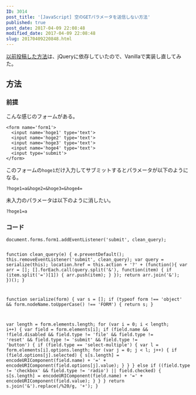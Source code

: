```yaml
---
ID: 3014
post_title: '[JavaScript] 空のGETパラメータを送信しない方法'
published: true
post_date: 2017-04-09 22:08:48
modified_date: 2017-04-09 22:08:48
slug: 20170409220848.html
---
```

<p><a href="https://b.0218.jp/20141007135727.html">以前投稿した方法</a>は、jQueryに依存していたので、Vanillaで実装し直してみた。</p>
<h2>方法</h2>
<h3>前提</h3>
<p>こんな感じのフォームがある。</p>
<pre><code class="language-markup">&lt;form name='form1'&gt;
  &lt;input name='hoge1' type='text'&gt;
  &lt;input name='hoge2' type='text'&gt;
  &lt;input name='hoge3' type='text'&gt;
  &lt;input name='hoge4' type='text'&gt;
  &lt;input type='submit'&gt;
&lt;/form&gt;
</code></pre>
<p>このフォームの<code>hoge1</code>だけ入力してサブミットするとパラメータが以下のようになる。</p>
<pre><code>?hoge1=a&amp;hoge2=&amp;hoge3=&amp;hoge4=
</code></pre>
<p>未入力のパラメータは以下のように消したい。</p>
<pre><code>?hoge1=a
</code></pre>
<h3>コード</h3>
<pre><code class="language-javascript">document.forms.form1.addEventListener('submit', clean_query);

function clean_query(e) {
  e.preventDefault();
  this.removeEventListener('submit', clean_query);
  var query = serialize(this);
  location.href = this.action + '?' + (function(){
    var arr = [];
    [].forEach.call(query.split('&amp;'), function(item) {
      if (item.split('=')[1]) {
        arr.push(item);
      }
    });
    return arr.join('&amp;');
  })();
}

function serialize(form) {
  var s = [];
  if (typeof form !== 'object' &amp;&amp; form.nodeName.toUpperCase() !== 'FORM') {
    return s;
  }

  var length = form.elements.length;
  for (var i = 0; i &lt; length; i++) {
    var field = form.elements[i];
    if (field.name &amp;&amp; !field.disabled &amp;&amp; field.type != 'file' &amp;&amp; field.type != 'reset' &amp;&amp; field.type != 'submit' &amp;&amp; field.type != 'button') {
      if (field.type == 'select-multiple') {
        var l = form.elements[i].options.length;
        for (var j = 0; j &lt; l; j++) {
          if (field.options[j].selected) {
            s[s.length] = encodeURIComponent(field.name) + '=' + encodeURIComponent(field.options[j].value);
          }
        }
      } else if ((field.type != 'checkbox' &amp;&amp; field.type != 'radio') || field.checked) {
        s[s.length] = encodeURIComponent(field.name) + '=' + encodeURIComponent(field.value);
      }
    }
  }
  return s.join('&amp;').replace(/%20/g, '+');
}
</code></pre>